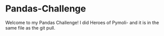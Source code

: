# Pandas-Challenge

Welcome to my Pandas Challenge!  I did Heroes of Pymoli- and it is in the same file as the git pull.
